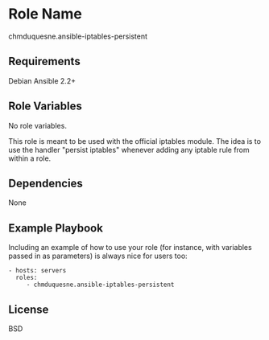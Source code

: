 Role Name
=========

chmduquesne.ansible-iptables-persistent

Requirements
------------

Debian
Ansible 2.2+

Role Variables
--------------

No role variables.

This role is meant to be used with the official iptables module. The idea
is to use the handler "persist iptables" whenever adding any iptable rule
from within a role.

Dependencies
------------

None

Example Playbook
----------------

Including an example of how to use your role (for instance, with variables passed in as parameters) is always nice for users too:

    - hosts: servers
      roles:
         - chmduquesne.ansible-iptables-persistent

License
-------

BSD
